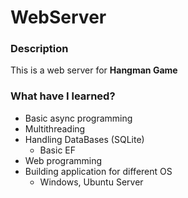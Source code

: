 # WebServer
### Description
This is a web server for **Hangman Game**
### What have I learned?
  * Basic async programming
  * Multithreading
  * Handling DataBases (SQLite)
      * Basic EF
  * Web programming
  * Building application for different OS
      * Windows, Ubuntu Server
